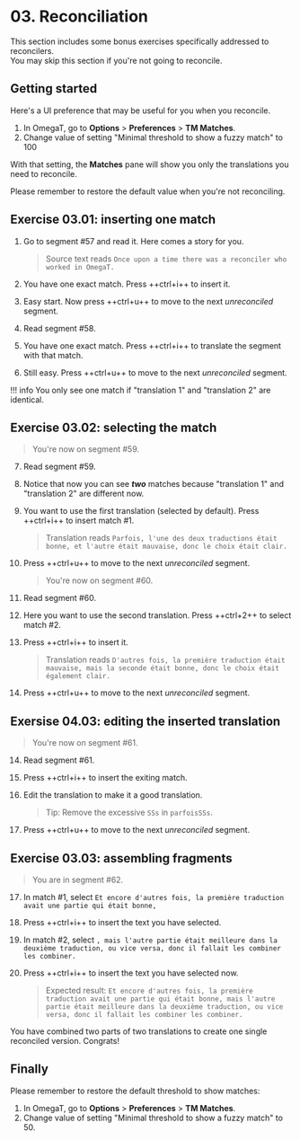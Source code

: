 # 03. Reconciliation

This section includes some bonus exercises specifically addressed to reconcilers.  
You may skip this section if you're not going to reconcile.

## Getting started

Here's a UI preference that may be useful for you when you reconcile.

1. In OmegaT, go to **Options** > **Preferences** > **TM Matches**.
2. Change value of setting "Minimal threshold to show a fuzzy match" to 100

With that setting, the **Matches** pane will show you only the translations you need to reconcile. 

Please remember to restore the default value when you're not reconciling.

## Exercise 03.01: inserting one match

1. Go to segment #57 and read it. Here comes a story for you.

	> Source text reads `Once upon a time there was a reconciler who worked in OmegaT.`

2. You have one exact match. Press ++ctrl+i++ to insert it.
3. Easy start. Now press ++ctrl+u++ to move to the next _unreconciled_ segment.
4. Read segment #58.
5. You have one exact match. Press ++ctrl+i++ to translate the segment with that match.
6. Still easy. Press ++ctrl+u++ to move to the next _unreconciled_ segment.

!!! info
	You only see one match if "translation 1" and "translation 2" are identical.

<!-- add info above to the guides @todo -->

## Exercise 03.02: selecting the match

> You're now on segment #59.

7. Read segment #59.
8. Notice that now you can see **_two_** matches because "translation 1" and "translation 2" are different now.
9. You want to use the first translation (selected by default). Press ++ctrl+i++ to insert match #1.

	> Translation reads `Parfois, l'une des deux traductions était bonne, et l'autre était mauvaise, donc le choix était clair.`

10. Press ++ctrl+u++ to move to the next _unreconciled_ segment.

	> You're now on segment #60.
11. Read segment #60.
11. Here you want to use the second translation. Press ++ctrl+2++ to select match #2. 
12. Press ++ctrl+i++ to insert it.

	> Translation reads `D'autres fois, la première traduction était mauvaise, mais la seconde était bonne, donc le choix était également clair.`

13. Press ++ctrl+u++ to move to the next _unreconciled_ segment.

## Exersise 04.03: editing the inserted translation

> You're now on segment #61.

14. Read segment #61.
14. Press ++ctrl+i++ to insert the exiting match.
15. Edit the translation to make it a good translation.

	> Tip: Remove the excessive `SSs` in `parfoisSSs`.

16. Press ++ctrl+u++ to move to the next _unreconciled_ segment.

## Exercise 03.03: assembling fragments

> You are in segment #62.

17. In match #1, select `Et encore d'autres fois, la première traduction avait une partie qui était bonne, `
18. Press ++ctrl+i++ to insert the text you have selected.
19. In match #2, select `, mais l'autre partie était meilleure dans la deuxième traduction, ou vice versa, donc il fallait les combiner les combiner.`
20. Press ++ctrl+i++ to insert the text you have selected now.

	> Expected result: `Et encore d'autres fois, la première traduction avait une partie qui était bonne, mais l'autre partie était meilleure dans la deuxième traduction, ou vice versa, donc il fallait les combiner les combiner.`

You have combined two parts of two translations to create one single reconciled version. Congrats!

## Finally

Please remember to restore the default threshold to show matches:

1. In OmegaT, go to **Options** > **Preferences** > **TM Matches**.
2. Change value of setting "Minimal threshold to show a fuzzy match" to 50.

